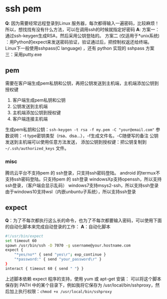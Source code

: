 # ssh pem



**Q**: 因为需要经常远程登录到Linux 服务器，每次都得输入一遍密码，比较麻烦！所以，想找找有没有什么方法，可以在调用ssh的时候就指定好密码
**A**: 
方案一：通过ssh-keygen生成RSA，然后采用公钥登陆的。
方案二 (仅适用于*unix系统) ：用Python的expect来发送密码验证，验证通过后，把控制权返还给终端。 Linux下一般使用sshpass(C language) ，还有 python 实现的 sshpass
方案三：采用putty.exe

## pem
需要在客户端生成pem私钥和公钥，再把公钥发送到主机端，主机端添加公钥到授权键
1. 客户端生成pem私钥和公钥
2. 公钥发送到主机端
3. 主机端添加公钥到授权键
4. 客户端连接主机端

生成pem私钥和公钥：`ssh-keygen -t rsa -f my.pem -C "your@email.com"`
参数说明：-t type密钥类型（rsa、dsa...），-f生成文件名，-C随便写的备注
公钥发送到主机端可以使用任意方法发送，
添加公钥到授权键：把公钥复制到`~/.ssh/authorized_keys` 文件。

### misc
腾讯云平台不支持pem 的 ssh登录，只支持ssh密码登陆。
android 的termux不支持ssh密码登陆。只支持pem 的 ssh登录
windowsXp支持openssh，所以支持ssh登录，（客户端会显示乱码）
windows7支持msys2-ssh，所以支持ssh登录
由于windows10支持wsl（内嵌unbuntu子系统），所以支持ssh登录


## expect

**Q**：为了不每次都执行这么长的命令，也为了不每次都要输入密码，可以使用下面的自动化脚本来完成自动登录的工作：
**A**：自动化脚本

``` bash 
#!/usr/bin/expect
set timeout 60
spawn /usr/bin/ssh -D 7070 -g username@your.hostname.com
expect {
    "*yes/no*" { send "yes\r"; exp_continue }
    "*password:" { send "your_password\r" }
}
interact { timeout 60 { send " "} }
```
上述脚本依赖 expect 程序的支持，使用 yum 或 apt-get 安装：
可以将这个脚本保存到 PATH 中的某个目录下，例如我将它保存为 /usr/local/bin/sshproxy，然后加上执行权限：`chmod +x /usr/local/bin/sshproxy`